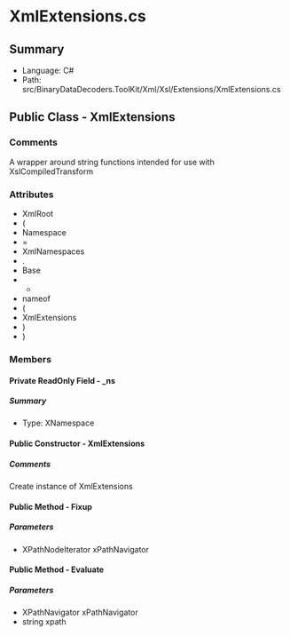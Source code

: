 ﻿# XmlExtensions.cs

## Summary

* Language: C#
* Path: src/BinaryDataDecoders.ToolKit/Xml/Xsl/Extensions/XmlExtensions.cs

## Public Class - XmlExtensions

### Comments

 <summary>
 A wrapper around string functions intended for use with XslCompiledTransform
 </summary>

### Attributes

 - XmlRoot
 - (
 - Namespace
 - =
 - XmlNamespaces
 - .
 - Base
 - +
 - nameof
 - (
 - XmlExtensions
 - )
 - )

### Members

#### Private ReadOnly Field - _ns

##### Summary

 * Type: XNamespace 

#### Public Constructor - XmlExtensions

##### Comments

 <summary>
 Create instance of XmlExtensions
 </summary>


#### Public Method - Fixup

#####  Parameters

 - XPathNodeIterator xPathNavigator 

#### Public Method - Evaluate

#####  Parameters

 - XPathNavigator xPathNavigator 
 - string xpath 

